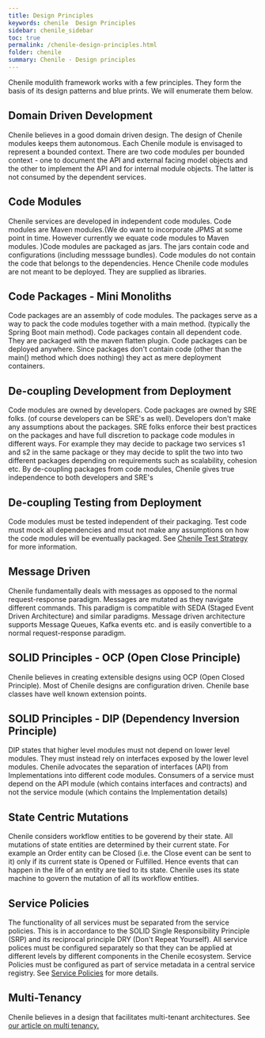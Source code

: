 ```yaml
---
title: Design Principles
keywords: chenile  Design Principles
sidebar: chenile_sidebar
toc: true
permalink: /chenile-design-principles.html
folder: chenile
summary: Chenile - Design principles
---
```


Chenile modulith framework works with a few  principles. They form the basis of its design patterns and blue prints. We will enumerate them below. 
##  Domain Driven Development
Chenile believes in a good domain driven design. The design of Chenile modules keeps them autonomous. Each Chenile module is envisaged to represent a bounded context. There are two code modules per bounded context - one to document the API and external facing model objects and the other to implement the API and for internal module objects. The latter is not consumed by the dependent services. 
## Code Modules
Chenile services are developed in independent code modules. Code modules are Maven modules.(We do want to incorporate JPMS at some point in time. However currently we equate code modules to Maven modules. )Code modules are packaged as jars. The jars contain code and configurations (including messsage bundles). Code modules do not contain the code that belongs to the dependencies. Hence Chenile code modules are not meant to be deployed. They are supplied as libraries.
## Code Packages - Mini Monoliths
Code packages are an assembly of code modules. The packages serve as a way to pack the code modules together with a main method. (typically the Spring Boot main method). Code packages contain all dependent code. They are packaged with the maven flatten plugin. Code packages can be deployed anywhere. Since packages don't contain code (other than the main() method which does nothing) they act as mere deployment containers. 
## De-coupling Development from Deployment
Code modules are owned by developers. Code packages are owned by SRE folks. (of course developers can be SRE's as well). Developers don't make any assumptions about the packages. SRE folks enforce their best practices on the packages and have full discretion to package code modules in different ways. For example they may decide to package two services s1 and s2 in the same package or they may decide to split the two into two different packages depending on requirements such as scalability, cohesion etc. By de-coupling packages from code modules, Chenile gives true independence to both developers and SRE's
## De-coupling Testing from Deployment
Code modules must be tested independent of their packaging. Test code must mock all dependencies and msut not make any assumptions on how the code modules will be eventually packaged. See [Chenile Test Strategy](/chenile-test-strategy.html) for more information.
## Message Driven
Chenile fundamentally deals with messages as opposed to the normal request-response paradigm. Messages are mutated as they navigate different commands. This paradigm is compatible with SEDA (Staged Event Driven Architecture) and similar paradigms. 
Message driven architecture supports Message Queues, Kafka events etc. and is easily convertible to a normal request-response paradigm.
## SOLID Principles - OCP (Open Close Principle)
Chenile believes in creating extensible designs using OCP (Open Closed Principle). Most of Chenile designs are configuration driven. Chenile base classes have well known extension points.
## SOLID Principles - DIP (Dependency Inversion Principle)
DIP states that higher level modules must not depend on lower level modules. They must instead rely on interfaces exposed by the lower level modules. Chenile advocates the separation of interfaces (API) from Implementations into different code modules. Consumers of a service must depend on the API module (which contains interfaces and contracts) and not the service module (which contains the Implementation details)
## State Centric Mutations
Chenile considers workflow entities to be goverend by their state. All mutations of state entities are determined by their current state. For example an Order entity can be Closed (i.e. the Close event can be sent to it) only if its current state is Opened or Fulfilled. Hence events that can happen in the life of an entity are tied to its state. Chenile uses its state machine to govern the mutation of all its workflow entities.
## Service Policies
The functionality of all services must be separated from the service policies. This is in accordance to the SOLID Single Responsibility Principle (SRP) and its reciprocal principle DRY (Don't Repeat Yourself). All service polices must be configured separately so that they can be applied at different levels by different components in the Chenile ecosystem. Service Policies must be configured as part of service metadata in a central service registry. See [Service Policies](/chenile-service-policies.html) for more details.
## Multi-Tenancy
Chenile believes in a design that facilitates multi-tenant architectures. See [our article on multi tenancy.](/chenile-multi-tenancy.html)
 

